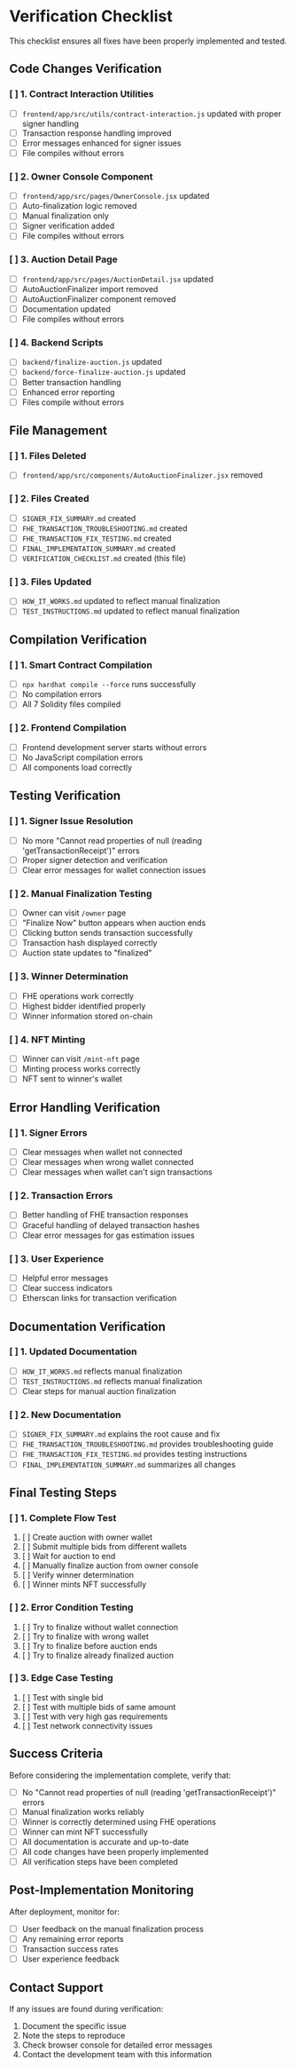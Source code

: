 # Verification Checklist

This checklist ensures all fixes have been properly implemented and tested.

## Code Changes Verification

### [ ] 1. Contract Interaction Utilities
- [ ] `frontend/app/src/utils/contract-interaction.js` updated with proper signer handling
- [ ] Transaction response handling improved
- [ ] Error messages enhanced for signer issues
- [ ] File compiles without errors

### [ ] 2. Owner Console Component
- [ ] `frontend/app/src/pages/OwnerConsole.jsx` updated
- [ ] Auto-finalization logic removed
- [ ] Manual finalization only
- [ ] Signer verification added
- [ ] File compiles without errors

### [ ] 3. Auction Detail Page
- [ ] `frontend/app/src/pages/AuctionDetail.jsx` updated
- [ ] AutoAuctionFinalizer import removed
- [ ] AutoAuctionFinalizer component removed
- [ ] Documentation updated
- [ ] File compiles without errors

### [ ] 4. Backend Scripts
- [ ] `backend/finalize-auction.js` updated
- [ ] `backend/force-finalize-auction.js` updated
- [ ] Better transaction handling
- [ ] Enhanced error reporting
- [ ] Files compile without errors

## File Management

### [ ] 1. Files Deleted
- [ ] `frontend/app/src/components/AutoAuctionFinalizer.jsx` removed

### [ ] 2. Files Created
- [ ] `SIGNER_FIX_SUMMARY.md` created
- [ ] `FHE_TRANSACTION_TROUBLESHOOTING.md` created
- [ ] `FHE_TRANSACTION_FIX_TESTING.md` created
- [ ] `FINAL_IMPLEMENTATION_SUMMARY.md` created
- [ ] `VERIFICATION_CHECKLIST.md` created (this file)

### [ ] 3. Files Updated
- [ ] `HOW_IT_WORKS.md` updated to reflect manual finalization
- [ ] `TEST_INSTRUCTIONS.md` updated to reflect manual finalization

## Compilation Verification

### [ ] 1. Smart Contract Compilation
- [ ] `npx hardhat compile --force` runs successfully
- [ ] No compilation errors
- [ ] All 7 Solidity files compiled

### [ ] 2. Frontend Compilation
- [ ] Frontend development server starts without errors
- [ ] No JavaScript compilation errors
- [ ] All components load correctly

## Testing Verification

### [ ] 1. Signer Issue Resolution
- [ ] No more "Cannot read properties of null (reading 'getTransactionReceipt')" errors
- [ ] Proper signer detection and verification
- [ ] Clear error messages for wallet connection issues

### [ ] 2. Manual Finalization Testing
- [ ] Owner can visit `/owner` page
- [ ] "Finalize Now" button appears when auction ends
- [ ] Clicking button sends transaction successfully
- [ ] Transaction hash displayed correctly
- [ ] Auction state updates to "finalized"

### [ ] 3. Winner Determination
- [ ] FHE operations work correctly
- [ ] Highest bidder identified properly
- [ ] Winner information stored on-chain

### [ ] 4. NFT Minting
- [ ] Winner can visit `/mint-nft` page
- [ ] Minting process works correctly
- [ ] NFT sent to winner's wallet

## Error Handling Verification

### [ ] 1. Signer Errors
- [ ] Clear messages when wallet not connected
- [ ] Clear messages when wrong wallet connected
- [ ] Clear messages when wallet can't sign transactions

### [ ] 2. Transaction Errors
- [ ] Better handling of FHE transaction responses
- [ ] Graceful handling of delayed transaction hashes
- [ ] Clear error messages for gas estimation issues

### [ ] 3. User Experience
- [ ] Helpful error messages
- [ ] Clear success indicators
- [ ] Etherscan links for transaction verification

## Documentation Verification

### [ ] 1. Updated Documentation
- [ ] `HOW_IT_WORKS.md` reflects manual finalization
- [ ] `TEST_INSTRUCTIONS.md` reflects manual finalization
- [ ] Clear steps for manual auction finalization

### [ ] 2. New Documentation
- [ ] `SIGNER_FIX_SUMMARY.md` explains the root cause and fix
- [ ] `FHE_TRANSACTION_TROUBLESHOOTING.md` provides troubleshooting guide
- [ ] `FHE_TRANSACTION_FIX_TESTING.md` provides testing instructions
- [ ] `FINAL_IMPLEMENTATION_SUMMARY.md` summarizes all changes

## Final Testing Steps

### [ ] 1. Complete Flow Test
1. [ ] Create auction with owner wallet
2. [ ] Submit multiple bids from different wallets
3. [ ] Wait for auction to end
4. [ ] Manually finalize auction from owner console
5. [ ] Verify winner determination
6. [ ] Winner mints NFT successfully

### [ ] 2. Error Condition Testing
1. [ ] Try to finalize without wallet connection
2. [ ] Try to finalize with wrong wallet
3. [ ] Try to finalize before auction ends
4. [ ] Try to finalize already finalized auction

### [ ] 3. Edge Case Testing
1. [ ] Test with single bid
2. [ ] Test with multiple bids of same amount
3. [ ] Test with very high gas requirements
4. [ ] Test network connectivity issues

## Success Criteria

Before considering the implementation complete, verify that:

- [ ] No "Cannot read properties of null (reading 'getTransactionReceipt')" errors
- [ ] Manual finalization works reliably
- [ ] Winner is correctly determined using FHE operations
- [ ] Winner can mint NFT successfully
- [ ] All documentation is accurate and up-to-date
- [ ] All code changes have been properly implemented
- [ ] All verification steps have been completed

## Post-Implementation Monitoring

After deployment, monitor for:

- [ ] User feedback on the manual finalization process
- [ ] Any remaining error reports
- [ ] Transaction success rates
- [ ] User experience feedback

## Contact Support

If any issues are found during verification:

1. Document the specific issue
2. Note the steps to reproduce
3. Check browser console for detailed error messages
4. Contact the development team with this information